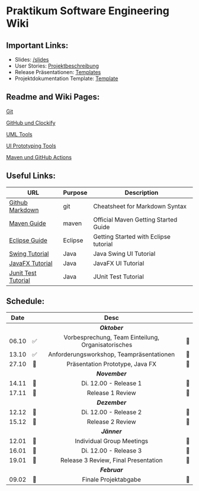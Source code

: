 # Praktikum Software Engineering Wiki

## Important Links:

- Slides: [/slides](/slides) 
- User Stories: [Projektbeschreibung](documents/Projektbeschreibung.pdf) 
- Release Präsentationen: [Templates](/templates)
- Projektdokumentation Template: [Template](https://github.com/jku-win-se/teaching.ws23.prse.prwiki/raw/main/documents/VorlageProjektdokumentation.docx) 


## Readme and Wiki Pages:

[Git](/wiki/git/README.md)

[GitHub und Clockify](/wiki/issues/README.md)

[UML Tools](/wiki/uml/README.md) 

[UI Prototyping Tools](/wiki/uiprototype/README.md) 

[Maven und GitHub Actions](/wiki/automation/README.md) 



## Useful Links:

| URL          | Purpose           | Description  |
| ------------- |-------------| -----|
| [Github Markdown](https://guides.github.com/features/mastering-markdown)     | git          | Cheatsheet for Markdown Syntax |
| [Maven Guide](https://maven.apache.org/guides/getting-started)                            | maven                     | Official Maven Getting Started Guide |
| [Eclipse Guide](https://www.vogella.com/tutorials/Eclipse/article.html)                            | Eclipse                     | Getting Started with Eclipse tutorial |
| [Swing Tutorial](https://www.javatpoint.com/java-swing)                            | Java                     | Java Swing UI Tutorial |
| [JavaFX Tutorial](https://docs.oracle.com/javafx/2/get_started/jfxpub-get_started.htm)                            | Java                     | JavaFX UI Tutorial|
| [Junit Test Tutorial](https://www.vogella.com/tutorials/JUnit/article.html)                            | Java                     | JUnit Test Tutorial|


## Schedule:

|Date||Desc||
|:---------:|:--------------:|:--------------:|:--------------:|
|||*__Oktober__*||
|06.10|:white_check_mark:| Vorbesprechung, Team Einteilung, Organisatorisches  &nbsp;&nbsp;&nbsp;&nbsp;&nbsp;     |&#x1F536;|
|13.10|:white_check_mark:| Anforderungsworkshop, Teampräsentationen |&#x1F536;|
|27.10|&#x1F536;| Präsentation Prototype, Java FX |&#x1F536;|
|||*__November__*||
|14.11|&#x1F4D8;| Di. 12.00 - Release 1 |  &#x1F4D8;|
|17.11|&#x1F536; |Release 1 Review |&#x1F536;|
|||*__Dezember__*||
|12.12|&#x1F4D8;| Di. 12.00 - Release 2 |&#x1F4D8;|
|15.12|&#x1F536;| Release 2 Review |&#x1F536;|
|||*__Jänner__*||
|12.01|&#x1F539;| Individual Group Meetings|&#x1F539;|
|16.01|&#x1F4D8;| Di. 12.00 - Release 3| &#x1F4D8;|
|19.01|&#x1F536;| Release 3 Review, Final Presentation |&#x1F536;|
|||*__Februar__*||
|09.02|&#x1F4D8;| Finale Projektabgabe |&#x1F4D8;|

 
